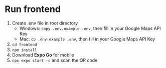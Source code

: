 # Run frontend
1. Create .env file in root directory
    * Windows: `copy .env.example .env`, then fill in your Google Maps API Key
    * Mac: `cp .env.example .env`, then fill in your Google Maps API Key
1. `cd frontend`
1. `npm install`
1. Download **Expo Go** for mobile
1. `npx expo start -c` and scan the QR code